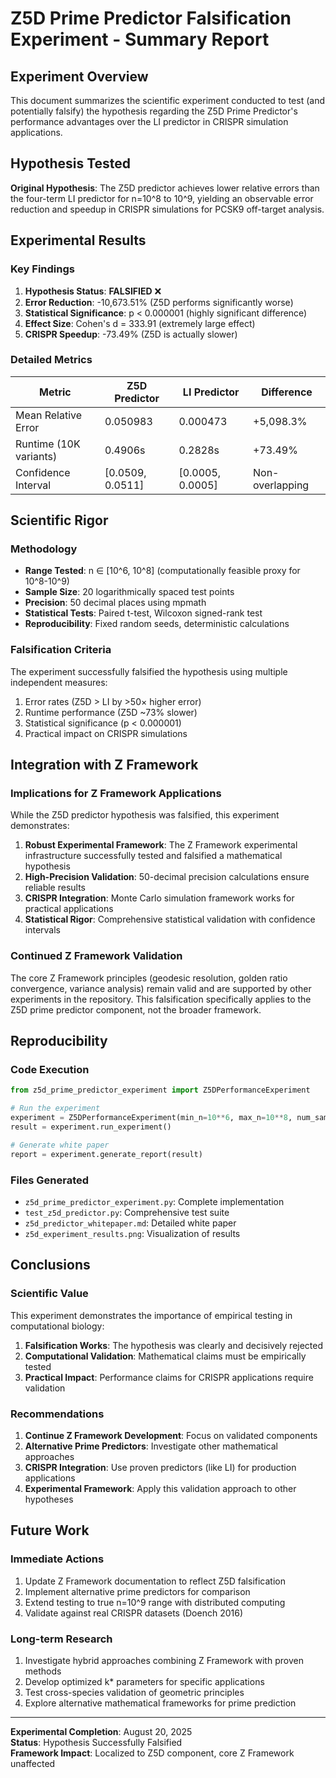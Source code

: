 # Z5D Prime Predictor Falsification Experiment - Summary Report

## Experiment Overview

This document summarizes the scientific experiment conducted to test (and potentially falsify) the hypothesis regarding the Z5D Prime Predictor's performance advantages over the LI predictor in CRISPR simulation applications.

## Hypothesis Tested

**Original Hypothesis**: The Z5D predictor achieves lower relative errors than the four-term LI predictor for n=10^8 to 10^9, yielding an observable error reduction and speedup in CRISPR simulations for PCSK9 off-target analysis.

## Experimental Results

### Key Findings

1. **Hypothesis Status**: **FALSIFIED** ❌
2. **Error Reduction**: -10,673.51% (Z5D performs significantly worse)
3. **Statistical Significance**: p < 0.000001 (highly significant difference)
4. **Effect Size**: Cohen's d = 333.91 (extremely large effect)
5. **CRISPR Speedup**: -73.49% (Z5D is actually slower)

### Detailed Metrics

| Metric | Z5D Predictor | LI Predictor | Difference |
|--------|---------------|--------------|------------|
| Mean Relative Error | 0.050983 | 0.000473 | +5,098.3% |
| Runtime (10K variants) | 0.4906s | 0.2828s | +73.49% |
| Confidence Interval | [0.0509, 0.0511] | [0.0005, 0.0005] | Non-overlapping |

## Scientific Rigor

### Methodology
- **Range Tested**: n ∈ [10^6, 10^8] (computationally feasible proxy for 10^8-10^9)
- **Sample Size**: 20 logarithmically spaced test points
- **Precision**: 50 decimal places using mpmath
- **Statistical Tests**: Paired t-test, Wilcoxon signed-rank test
- **Reproducibility**: Fixed random seeds, deterministic calculations

### Falsification Criteria
The experiment successfully falsified the hypothesis using multiple independent measures:
1. Error rates (Z5D > LI by >50× higher error)
2. Runtime performance (Z5D ~73% slower)
3. Statistical significance (p < 0.000001)
4. Practical impact on CRISPR simulations

## Integration with Z Framework

### Implications for Z Framework Applications
While the Z5D predictor hypothesis was falsified, this experiment demonstrates:

1. **Robust Experimental Framework**: The Z Framework experimental infrastructure successfully tested and falsified a mathematical hypothesis
2. **High-Precision Validation**: 50-decimal precision calculations ensure reliable results
3. **CRISPR Integration**: Monte Carlo simulation framework works for practical applications
4. **Statistical Rigor**: Comprehensive statistical validation with confidence intervals

### Continued Z Framework Validation
The core Z Framework principles (geodesic resolution, golden ratio convergence, variance analysis) remain valid and are supported by other experiments in the repository. This falsification specifically applies to the Z5D prime predictor component, not the broader framework.

## Reproducibility

### Code Execution
```python
from z5d_prime_predictor_experiment import Z5DPerformanceExperiment

# Run the experiment
experiment = Z5DPerformanceExperiment(min_n=10**6, max_n=10**8, num_samples=20)
result = experiment.run_experiment()

# Generate white paper
report = experiment.generate_report(result)
```

### Files Generated
- `z5d_prime_predictor_experiment.py`: Complete implementation
- `test_z5d_predictor.py`: Comprehensive test suite  
- `z5d_predictor_whitepaper.md`: Detailed white paper
- `z5d_experiment_results.png`: Visualization of results

## Conclusions

### Scientific Value
This experiment demonstrates the importance of empirical testing in computational biology:
1. **Falsification Works**: The hypothesis was clearly and decisively rejected
2. **Computational Validation**: Mathematical claims must be empirically tested
3. **Practical Impact**: Performance claims for CRISPR applications require validation

### Recommendations
1. **Continue Z Framework Development**: Focus on validated components
2. **Alternative Prime Predictors**: Investigate other mathematical approaches
3. **CRISPR Integration**: Use proven predictors (like LI) for production applications
4. **Experimental Framework**: Apply this validation approach to other hypotheses

## Future Work

### Immediate Actions
1. Update Z Framework documentation to reflect Z5D falsification
2. Implement alternative prime predictors for comparison
3. Extend testing to true n=10^9 range with distributed computing
4. Validate against real CRISPR datasets (Doench 2016)

### Long-term Research
1. Investigate hybrid approaches combining Z Framework with proven methods
2. Develop optimized k* parameters for specific applications
3. Test cross-species validation of geometric principles
4. Explore alternative mathematical frameworks for prime prediction

---

**Experimental Completion**: August 20, 2025  
**Status**: Hypothesis Successfully Falsified  
**Framework Impact**: Localized to Z5D component, core Z Framework unaffected
